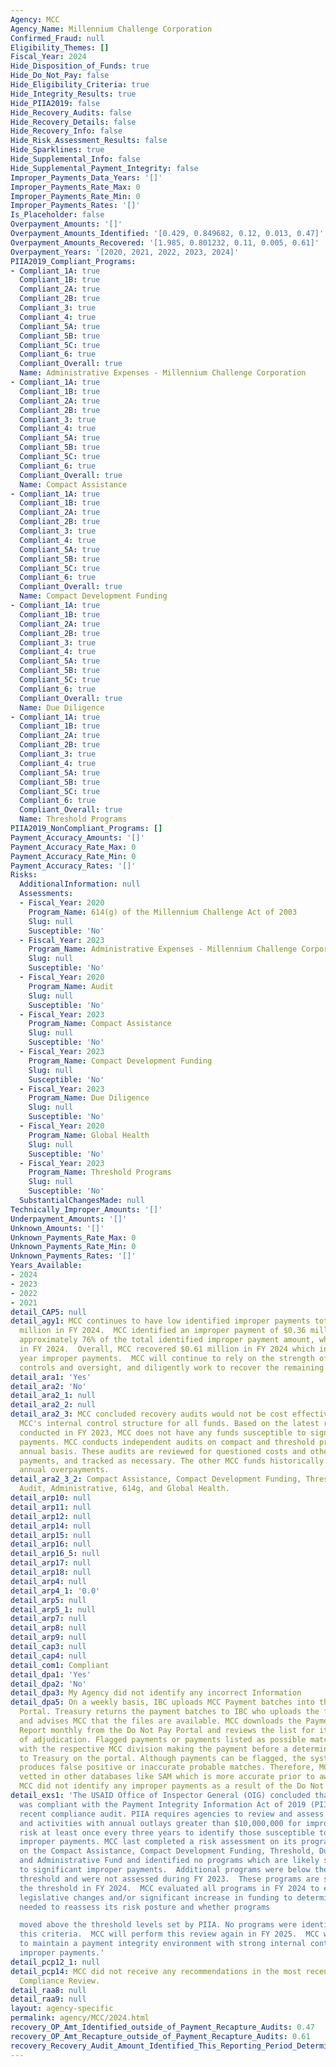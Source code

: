 ```yaml
---
Agency: MCC
Agency_Name: Millennium Challenge Corporation
Confirmed_Fraud: null
Eligibility_Themes: []
Fiscal_Year: 2024
Hide_Disposition_of_Funds: true
Hide_Do_Not_Pay: false
Hide_Eligibility_Criteria: true
Hide_Integrity_Results: true
Hide_PIIA2019: false
Hide_Recovery_Audits: false
Hide_Recovery_Details: false
Hide_Recovery_Info: false
Hide_Risk_Assessment_Results: false
Hide_Sparklines: true
Hide_Supplemental_Info: false
Hide_Supplemental_Payment_Integrity: false
Improper_Payments_Data_Years: '[]'
Improper_Payments_Rate_Max: 0
Improper_Payments_Rate_Min: 0
Improper_Payments_Rates: '[]'
Is_Placeholder: false
Overpayment_Amounts: '[]'
Overpayment_Amounts_Identified: '[0.429, 0.849682, 0.12, 0.013, 0.47]'
Overpayment_Amounts_Recovered: '[1.985, 0.801232, 0.11, 0.005, 0.61]'
Overpayment_Years: '[2020, 2021, 2022, 2023, 2024]'
PIIA2019_Compliant_Programs:
- Compliant_1A: true
  Compliant_1B: true
  Compliant_2A: true
  Compliant_2B: true
  Compliant_3: true
  Compliant_4: true
  Compliant_5A: true
  Compliant_5B: true
  Compliant_5C: true
  Compliant_6: true
  Compliant_Overall: true
  Name: Administrative Expenses - Millennium Challenge Corporation
- Compliant_1A: true
  Compliant_1B: true
  Compliant_2A: true
  Compliant_2B: true
  Compliant_3: true
  Compliant_4: true
  Compliant_5A: true
  Compliant_5B: true
  Compliant_5C: true
  Compliant_6: true
  Compliant_Overall: true
  Name: Compact Assistance
- Compliant_1A: true
  Compliant_1B: true
  Compliant_2A: true
  Compliant_2B: true
  Compliant_3: true
  Compliant_4: true
  Compliant_5A: true
  Compliant_5B: true
  Compliant_5C: true
  Compliant_6: true
  Compliant_Overall: true
  Name: Compact Development Funding
- Compliant_1A: true
  Compliant_1B: true
  Compliant_2A: true
  Compliant_2B: true
  Compliant_3: true
  Compliant_4: true
  Compliant_5A: true
  Compliant_5B: true
  Compliant_5C: true
  Compliant_6: true
  Compliant_Overall: true
  Name: Due Diligence
- Compliant_1A: true
  Compliant_1B: true
  Compliant_2A: true
  Compliant_2B: true
  Compliant_3: true
  Compliant_4: true
  Compliant_5A: true
  Compliant_5B: true
  Compliant_5C: true
  Compliant_6: true
  Compliant_Overall: true
  Name: Threshold Programs
PIIA2019_NonCompliant_Programs: []
Payment_Accuracy_Amounts: '[]'
Payment_Accuracy_Rate_Max: 0
Payment_Accuracy_Rate_Min: 0
Payment_Accuracy_Rates: '[]'
Risks:
  AdditionalInformation: null
  Assessments:
  - Fiscal_Year: 2020
    Program_Name: 614(g) of the Millennium Challenge Act of 2003
    Slug: null
    Susceptible: 'No'
  - Fiscal_Year: 2023
    Program_Name: Administrative Expenses - Millennium Challenge Corporation
    Slug: null
    Susceptible: 'No'
  - Fiscal_Year: 2020
    Program_Name: Audit
    Slug: null
    Susceptible: 'No'
  - Fiscal_Year: 2023
    Program_Name: Compact Assistance
    Slug: null
    Susceptible: 'No'
  - Fiscal_Year: 2023
    Program_Name: Compact Development Funding
    Slug: null
    Susceptible: 'No'
  - Fiscal_Year: 2023
    Program_Name: Due Diligence
    Slug: null
    Susceptible: 'No'
  - Fiscal_Year: 2020
    Program_Name: Global Health
    Slug: null
    Susceptible: 'No'
  - Fiscal_Year: 2023
    Program_Name: Threshold Programs
    Slug: null
    Susceptible: 'No'
  SubstantialChangesMade: null
Technically_Improper_Amounts: '[]'
Underpayment_Amounts: '[]'
Unknown_Amounts: '[]'
Unknown_Payments_Rate_Max: 0
Unknown_Payments_Rate_Min: 0
Unknown_Payments_Rates: '[]'
Years_Available:
- 2024
- 2023
- 2022
- 2021
detail_CAP5: null
detail_agy1: MCC continues to have low identified improper payments totaling $0.47
  million in FY 2024.  MCC identified an improper payment of $0.36 million, comprising
  approximately 76% of the total identified improper payment amount, which was recovered
  in FY 2024.  Overall, MCC recovered $0.61 million in FY 2024 which included prior
  year improper payments.  MCC will continue to rely on the strength of MCC's internal
  controls and oversight, and diligently work to recover the remaining funds.
detail_ara1: 'Yes'
detail_ara2: 'No'
detail_ara2_1: null
detail_ara2_2: null
detail_ara2_3: MCC concluded recovery audits would not be cost effective and benefit
  MCC's internal control structure for all funds. Based on the latest risk assessments
  conducted in FY 2023, MCC does not have any funds susceptible to significant improper
  payments. MCC conducts independent audits on compact and threshold programs on an
  annual basis. These audits are reviewed for questioned costs and other improper
  payments, and tracked as necessary. The other MCC funds historically have very low
  annual overpayments.
detail_ara2_3_2: Compact Assistance, Compact Development Funding, Threshold, Due Diligence,
  Audit, Administrative, 614g, and Global Health.
detail_arp10: null
detail_arp11: null
detail_arp12: null
detail_arp14: null
detail_arp15: null
detail_arp16: null
detail_arp16_5: null
detail_arp17: null
detail_arp18: null
detail_arp4: null
detail_arp4_1: '0.0'
detail_arp5: null
detail_arp5_1: null
detail_arp7: null
detail_arp8: null
detail_arp9: null
detail_cap3: null
detail_cap4: null
detail_com1: Compliant
detail_dpa1: 'Yes'
detail_dpa2: 'No'
detail_dpa3: My Agency did not identify any incorrect Information
detail_dpa5: On a weekly basis, IBC uploads MCC Payment batches into the Do Not Pay
  Portal. Treasury returns the payment batches to IBC who uploads the files in Oracle
  and advises MCC that the files are available. MCC downloads the Payment Activity
  Report monthly from the Do Not Pay Portal and reviews the list for items in need
  of adjudication. Flagged payments or payments listed as possible matches are reviewed
  with the respective MCC division making the payment before a determination is reported
  to Treasury on the portal. Although payments can be flagged, the system often either
  produces false positive or inaccurate probable matches. Therefore, MCC vendors are
  vetted in other databases like SAM which is more accurate prior to award and payments.
  MCC did not identify any improper payments as a result of the Do Not Pay Initiative.
detail_exs1: 'The USAID Office of Inspector General (OIG) concluded that the agency
  was compliant with the Payment Integrity Information Act of 2019 (PIIA) in the most
  recent compliance audit. PIIA requires agencies to review and assess all programs
  and activities with annual outlays greater than $10,000,000 for improper payment
  risk at least once every three years to identify those susceptible to significant
  improper payments. MCC last completed a risk assessment on its programs in FY 2023
  on the Compact Assistance, Compact Development Funding, Threshold, Due Diligence,
  and Administrative Fund and identified no programs which are likely susceptible
  to significant improper payments.  Additional programs were below the $10 million
  threshold and were not assessed during FY 2023.  These programs are still under
  the threshold in FY 2024.  MCC evaluated all programs in FY 2024 to ensure no significant
  legislative changes and/or significant increase in funding to determine if the agency
  needed to reassess its risk posture and whether programs

  moved above the threshold levels set by PIIA. No programs were identified meeting
  this criteria.  MCC will perform this review again in FY 2025.  MCC will continue
  to maintain a payment integrity environment with strong internal controls and low
  improper payments.'
detail_pcp12_1: null
detail_pcp14: MCC did not receive any recommendations in the most recent OIG PIIA
  Compliance Review.
detail_raa8: null
detail_raa9: null
layout: agency-specific
permalink: agency/MCC/2024.html
recovery_OP_Amt_Identified_outside_of_Payment_Recapture_Audits: 0.47
recovery_OP_Amt_Recapture_outside_of_Payment_Recapture_Audits: 0.61
recovery_Recovery_Audit_Amount_Identified_This_Reporting_Period_Determined_Not_Collectable_Rate: 0.0
---
```

